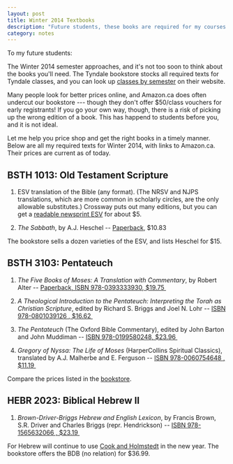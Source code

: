 ```yaml
---
layout: post
title: Winter 2014 Textbooks
description: "Future students, these books are required for my courses next semester."
category: notes
---
```


To my future students:

The Winter 2014 semester approaches, and it's not too soon to think
about the books you'll need. The Tyndale bookstore stocks all required
texts for Tyndale classes, and you can look up [classes by semester][1]
on their website.

Many people look for better prices online, and Amazon.ca does often
undercut our bookstore --- though they don't offer $50/class vouchers
for early registrants! If you go your own way, though, there is a risk
of picking up the wrong edition of a book. This has happend to students
before you, and it is not ideal.

Let me help you price shop and get the right books in a timely manner.
Below are all my required texts for Winter 2014, with links to
Amazon.ca. Their prices are current as of today.

## BSTH 1013: Old Testament Scripture

1. ESV translation of the Bible (any format). (The NRSV and NJPS translations, which are more common in scholarly circles, are the only allowable substitutes.) Crossway puts out many editions, but you can get a [readable newsprint ESV][2] for about $5.

2. *The Sabbath*, by A.J. Heschel -- [Paperback][3], $10.83

The bookstore sells a dozen varieties of the ESV, and lists Heschel for $15.

## BSTH 3103: Pentateuch

1. *The Five Books of Moses: A Translation with Commentary*, by Robert Alter -- [Paperback, ISBN 978-0393333930, $19.75 ][4]

2. *A Theological Introduction to the Pentateuch: Interpreting the Torah as Christian Scripture*, edited by Richard S. Briggs and Joel N. Lohr -- [ISBN 978-0801039126 , $16.62 ][5]

3. *The Pentateuch* (The Oxford Bible Commentary), edited by John Barton and John Muddiman -- [ISBN 978-0199580248, $23.96 ][6]

4. *Gregory of Nyssa: The Life of Moses* (HarperCollins Spiritual Classics), translated by A.J. Malherbe and E. Ferguson -- [ISBN 978-0060754648 , $11.19 ][7]

Compare the prices listed in the [bookstore][8].

## HEBR 2023: Biblical Hebrew II

1. *Brown-Driver-Briggs Hebrew and English Lexicon*, by Francis Brown, S.R. Driver and Charles Briggs (repr. Hendrickson) -- [ISBN 978-1565632066 , $23.19 ][9]

For Hebrew will continue to use [Cook and Holmstedt][10] in the new year. The bookstore offers the BDB (no relation) for $36.99.

[1]: http://bookmanager.com/obcb/?q=h.tviewer&using_sb=featured
[2]: http://www.amazon.ca/gp/product/1433519453/ref=as_li_ss_tl?ie=UTF8&tag=otscripture-20
[3]: http://www.amazon.ca/Sabbath-Abraham-Heschel/dp/0374529752/ref=as_li_ss_tl?ie=UTF8&tag=otscripture-20
[4]: http://www.amazon.ca/Five-Books-Moses-Robert-Alter/dp/0393333930/ref=as_li_ss_tl?ie=UTF8&tag=otscripture-20
[5]: http://www.amazon.ca/Theological-Introduction-Pentateuch-Interpreting-Christian/dp/0801039126/ref=as_li_ss_tl?ie=UTF8&tag=otscripture-20
[6]: http://www.amazon.ca/Pentateuch-John-Barton/dp/0199580243/ref=as_li_ss_tl?ie=UTF8&tag=otscripture-20
[7]: http://www.amazon.ca/Gregory-Nyssa-HarperCollins-Spiritual-Classics/dp/0060754648/ref=as_li_ss_tl?ie=UTF8&tag=otscripture-20
[8]: http://bookmanager.com/obcb/?q=h.tviewer&e_def_id=fVHUbzbhwTc
[9]: http://www.amazon.ca/Brown-Driver-Briggs-Hebrew-English-Lexicon-Francis/dp/1565632060/ref=as_li_ss_tl?ie=UTF8&tag=otscripture-20
[10]: http://www.amazon.ca/gp/product/0801048869/ref=as_li_ss_tl?ie=UTF8&tag=otscripture-20